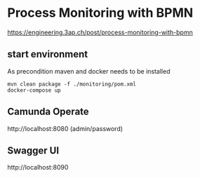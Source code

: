 # Process Monitoring with BPMN
https://engineering.3ap.ch/post/process-monitoring-with-bpmn

## start environment

As precondition maven and docker needs to be installed

```
mvn clean package -f ./monitoring/pom.xml
docker-compose up
```

## Camunda Operate
http://localhost:8080 (admin/password)

## Swagger UI
http://localhost:8090
